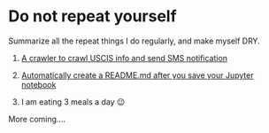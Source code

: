 # Do not repeat yourself

Summarize all the repeat things I do regularly, and make myself DRY. 

1. [A crawler to crawl USCIS info and send SMS notification](https://github.com/dylan-shao/serverless-lambda-crawler-uscis)

2. [Automatically create a README.md after you save your Jupyter notebook](https://github.com/dylan-shao/jupyter2README.md-auto-create-hook)

3. I am eating 3 meals a day :wink:

More coming....

